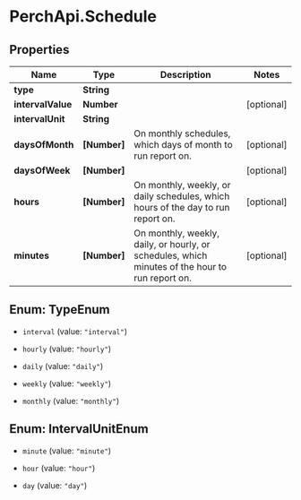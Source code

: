 # PerchApi.Schedule

## Properties
Name | Type | Description | Notes
------------ | ------------- | ------------- | -------------
**type** | **String** |  | 
**intervalValue** | **Number** |  | [optional] 
**intervalUnit** | **String** |  | 
**daysOfMonth** | **[Number]** | On monthly schedules, which days of month to run report on. | [optional] 
**daysOfWeek** | **[Number]** |  | [optional] 
**hours** | **[Number]** | On monthly, weekly, or daily schedules, which hours of the day to run report on. | [optional] 
**minutes** | **[Number]** | On monthly, weekly, daily, or hourly, or schedules, which minutes of the hour to run report on. | [optional] 


<a name="TypeEnum"></a>
## Enum: TypeEnum


* `interval` (value: `"interval"`)

* `hourly` (value: `"hourly"`)

* `daily` (value: `"daily"`)

* `weekly` (value: `"weekly"`)

* `monthly` (value: `"monthly"`)




<a name="IntervalUnitEnum"></a>
## Enum: IntervalUnitEnum


* `minute` (value: `"minute"`)

* `hour` (value: `"hour"`)

* `day` (value: `"day"`)




